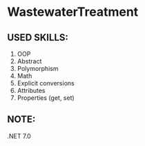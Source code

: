# WastewaterTreatment
USED SKILLS:
--------------
1. OOP
2. Abstract
3. Polymorphism
4. Math
5. Explicit conversions
6. Attributes
7. Properties (get, set)

NOTE:
-------------
.NET 7.0
